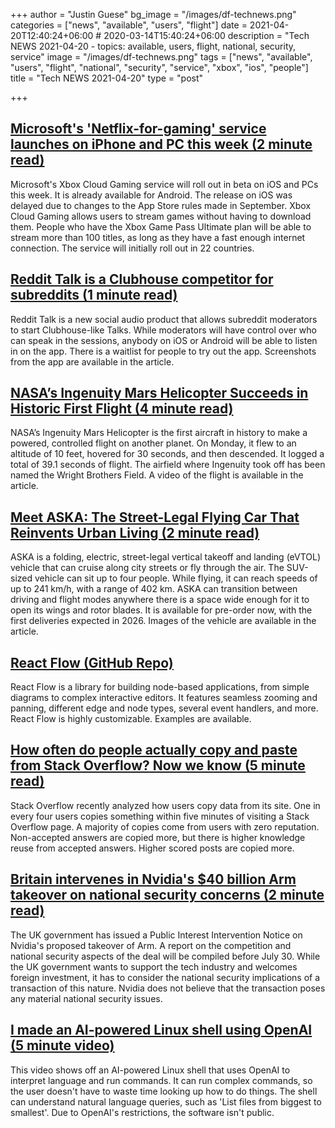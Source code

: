 +++
author = "Justin Guese"
bg_image = "/images/df-technews.png"
categories = ["news", "available", "users", "flight"]
date = 2021-04-20T12:40:24+06:00 # 2020-03-14T15:40:24+06:00
description = "Tech NEWS 2021-04-20 - topics: available, users, flight, national, security, service"
image = "/images/df-technews.png"
tags = ["news", "available", "users", "flight", "national", "security", "service", "xbox", "ios", "people"]
title = "Tech NEWS 2021-04-20"
type = "post"

+++

## [Microsoft's 'Netflix-for-gaming' service launches on iPhone and PC this week (2 minute read)](https://www.cnbc.com/2021/04/19/microsoft-xbox-cloud-gaming-for-iphone-and-pc-rolls-out-this-week.html)

Microsoft's Xbox Cloud Gaming service will roll out in beta on iOS and PCs this week. It is already available for Android. The release on iOS was delayed due to changes to the App Store rules made in September. Xbox Cloud Gaming allows users to stream games without having to download them. People who have the Xbox Game Pass Ultimate plan will be able to stream more than 100 titles, as long as they have a fast enough internet connection. The service will initially roll out in 22 countries.

## [Reddit Talk is a Clubhouse competitor for subreddits (1 minute read)](https://www.theverge.com/2021/4/19/22391875/reddit-talk-clubhouse-social-audio)

Reddit Talk is a new social audio product that allows subreddit moderators to start Clubhouse-like Talks. While moderators will have control over who can speak in the sessions, anybody on iOS or Android will be able to listen in on the app. There is a waitlist for people to try out the app. Screenshots from the app are available in the article.

## [NASA’s Ingenuity Mars Helicopter Succeeds in Historic First Flight (4 minute read)](https://www.nasa.gov/press-release/nasa-s-ingenuity-mars-helicopter-succeeds-in-historic-first-flight)

NASA’s Ingenuity Mars Helicopter is the first aircraft in history to make a powered, controlled flight on another planet. On Monday, it flew to an altitude of 10 feet, hovered for 30 seconds, and then descended. It logged a total of 39.1 seconds of flight. The airfield where Ingenuity took off has been named the Wright Brothers Field. A video of the flight is available in the article.

## [Meet ASKA: The Street-Legal Flying Car That Reinvents Urban Living (2 minute read)](https://interestingengineering.com/meet-aska-the-street-legal-flying-car-that-reinvents-urban-living)

ASKA is a folding, electric, street-legal vertical takeoff and landing (eVTOL) vehicle that can cruise along city streets or fly through the air. The SUV-sized vehicle can sit up to four people. While flying, it can reach speeds of up to 241 km/h, with a range of 402 km. ASKA can transition between driving and flight modes anywhere there is a space wide enough for it to open its wings and rotor blades. It is available for pre-order now, with the first deliveries expected in 2026. Images of the vehicle are available in the article.

## [React Flow (GitHub Repo)](https://github.com/wbkd/react-flow)

React Flow is a library for building node-based applications, from simple diagrams to complex interactive editors. It features seamless zooming and panning, different edge and node types, several event handlers, and more. React Flow is highly customizable. Examples are available.

## [How often do people actually copy and paste from Stack Overflow? Now we know (5 minute read)](https://stackoverflow.blog/2021/04/19/how-often-do-people-actually-copy-and-paste-from-stack-overflow-now-we-know/)

Stack Overflow recently analyzed how users copy data from its site. One in every four users copies something within five minutes of visiting a Stack Overflow page. A majority of copies come from users with zero reputation. Non-accepted answers are copied more, but there is higher knowledge reuse from accepted answers. Higher scored posts are copied more.

## [Britain intervenes in Nvidia's $40 billion Arm takeover on national security concerns (2 minute read)](https://www.cnbc.com/2021/04/19/nvidia-takeover-of-arm-faces-uk-government-intervention.html)

The UK government has issued a Public Interest Intervention Notice on Nvidia's proposed takeover of Arm. A report on the competition and national security aspects of the deal will be compiled before July 30. While the UK government wants to support the tech industry and welcomes foreign investment, it has to consider the national security implications of a transaction of this nature. Nvidia does not believe that the transaction poses any material national security issues.

## [I made an AI-powered Linux shell using OpenAI (5 minute video)](https://www.youtube.com/watch?v=j0UnS3jHhAA&utm_source=tldrnewsletter/1/01000178eec1a08e-9dcaca29-4fa8-4294-8373-1907e9b43fd4-000000/Wgc777Q5q3-fLnzjaVbPjVxL8FywqPc00R4JJYj1_lU=189)

This video shows off an AI-powered Linux shell that uses OpenAI to interpret language and run commands. It can run complex commands, so the user doesn't have to waste time looking up how to do things. The shell can understand natural language queries, such as 'List files from biggest to smallest'. Due to OpenAI's restrictions, the software isn't public.

